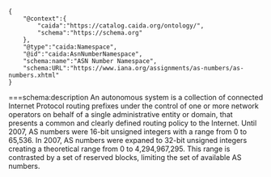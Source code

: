 ~~~metadata
{
    "@context":{
        "caida":"https://catalog.caida.org/ontology/",
        "schema":"https://schema.org"
    },
    "@type":"caida:Namespace",
    "@id":"caida:AsnNumberNamespace",
    "schema:name":"ASN Number Namespace",
    "schema:URL":"https://www.iana.org/assignments/as-numbers/as-numbers.xhtml"
}
~~~
===schema:description
 An autonomous system is a collection of connected Internet Protocol routing
 prefixes under the control of one or more network operators on behalf of a
 single administrative entity or domain, that presents a common and clearly
 defined routing policy to the Internet. Until 2007, AS numbers were 16-bit
 unsigned integers with a range from 0 to 65,536. In 2007, AS numbers were
 expaned to 32-bit unsigned integers creating a theoretical range from 0 
 to 4,294,967,295. This range is contrasted by a set of reserved blocks, 
 limiting the set of available AS numbers.

